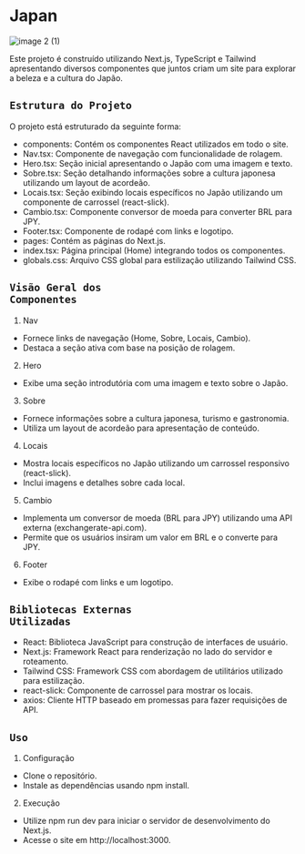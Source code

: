 # Japan

![image 2 (1)](https://github.com/VictorBravim/Japan/assets/122113588/4a9962dd-c331-41c7-b672-0fd413b232f0)

Este projeto é construído utilizando Next.js, TypeScript e Tailwind apresentando diversos componentes que juntos criam um site para explorar a beleza e a cultura do Japão.

## <code>Estrutura do Projeto</code>
O projeto está estruturado da seguinte forma:

- components: Contém os componentes React utilizados em todo o site.
- Nav.tsx: Componente de navegação com funcionalidade de rolagem.
- Hero.tsx: Seção inicial apresentando o Japão com uma imagem e texto.
- Sobre.tsx: Seção detalhando informações sobre a cultura japonesa utilizando um layout de acordeão.
- Locais.tsx: Seção exibindo locais específicos no Japão utilizando um componente de carrossel (react-slick).
- Cambio.tsx: Componente conversor de moeda para converter BRL para JPY.
- Footer.tsx: Componente de rodapé com links e logotipo.
- pages: Contém as páginas do Next.js.
- index.tsx: Página principal (Home) integrando todos os componentes.
- globals.css: Arquivo CSS global para estilização utilizando Tailwind CSS.

## <code>Visão Geral dos Componentes</code>
1. Nav
- Fornece links de navegação (Home, Sobre, Locais, Cambio).
- Destaca a seção ativa com base na posição de rolagem.
  
2. Hero
- Exibe uma seção introdutória com uma imagem e texto sobre o Japão.
  
3. Sobre
- Fornece informações sobre a cultura japonesa, turismo e gastronomia.
- Utiliza um layout de acordeão para apresentação de conteúdo.
  
4. Locais
- Mostra locais específicos no Japão utilizando um carrossel responsivo (react-slick).
- Inclui imagens e detalhes sobre cada local.

5. Cambio
- Implementa um conversor de moeda (BRL para JPY) utilizando uma API externa (exchangerate-api.com).
- Permite que os usuários insiram um valor em BRL e o converte para JPY.

6. Footer
- Exibe o rodapé com links e um logotipo.

## <code>Bibliotecas Externas Utilizadas</code>

- React: Biblioteca JavaScript para construção de interfaces de usuário.
- Next.js: Framework React para renderização no lado do servidor e roteamento.
- Tailwind CSS: Framework CSS com abordagem de utilitários utilizado para estilização.
- react-slick: Componente de carrossel para mostrar os locais.
- axios: Cliente HTTP baseado em promessas para fazer requisições de API.

## <code>Uso</code>
1. Configuração
- Clone o repositório.
- Instale as dependências usando npm install.
2. Execução
- Utilize npm run dev para iniciar o servidor de desenvolvimento do Next.js.
- Acesse o site em http://localhost:3000.

